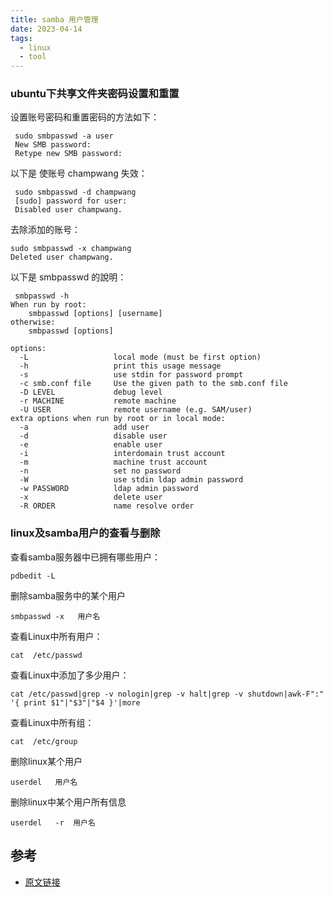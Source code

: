 ```yaml
---
title: samba 用户管理
date: 2023-04-14
tags:
  - linux
  - tool
---
```


### ubuntu下共享文件夹密码设置和重置

设置账号密码和重置密码的方法如下：

```shell
 sudo smbpasswd -a user  
 New SMB password:  
 Retype new SMB password:
```

以下是 使账号 champwang 失效：
```shell
 sudo smbpasswd -d champwang
 [sudo] password for user:   
 Disabled user champwang.
```

去除添加的账号：
```shell
sudo smbpasswd -x champwang  
Deleted user champwang.
```

以下是 smbpasswd 的說明：
```shell
 smbpasswd -h
When run by root:
    smbpasswd [options] [username]
otherwise:
    smbpasswd [options]

options:
  -L                   local mode (must be first option)
  -h                   print this usage message
  -s                   use stdin for password prompt
  -c smb.conf file     Use the given path to the smb.conf file
  -D LEVEL             debug level
  -r MACHINE           remote machine
  -U USER              remote username (e.g. SAM/user)
extra options when run by root or in local mode:
  -a                   add user
  -d                   disable user
  -e                   enable user
  -i                   interdomain trust account
  -m                   machine trust account
  -n                   set no password
  -W                   use stdin ldap admin password
  -w PASSWORD          ldap admin password
  -x                   delete user
  -R ORDER             name resolve order
```

### linux及samba用户的查看与删除

查看samba服务器中已拥有哪些用户：

```shell
pdbedit -L
```

删除samba服务中的某个用户

```shell
smbpasswd -x   用户名
```

查看Linux中所有用户：

```shell
cat  /etc/passwd
```

查看Linux中添加了多少用户：

```shell
cat /etc/passwd|grep -v nologin|grep -v halt|grep -v shutdown|awk-F":" '{ print $1"|"$3"|"$4 }'|more
```

查看Linux中所有组：

```shell
cat  /etc/group
```

删除linux某个用户

```shell
userdel   用户名
```

删除linux中某个用户所有信息

```shell
userdel   -r  用户名
```

## 参考

- [原文链接](https://blog.csdn.net/qq_32693119/article/details/80016272)
